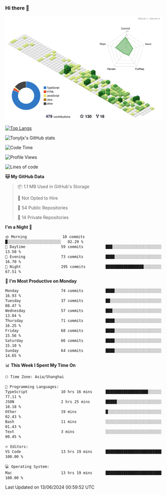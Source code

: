 ### Hi there 👋

![](./profile-3d-contrib/profile-green-animate.svg)

 

[![Top Langs](https://github-readme-stats.vercel.app/api/top-langs/?username=tonyljx)](https://github.com/anuraghazra/github-readme-stats)

![Tonyljx's GitHub stats](https://github-readme-stats.vercel.app/api?username=tonyljx&theme=default&show_icons=true)

 

<!--START_SECTION:waka-->
![Code Time](http://img.shields.io/badge/Code%20Time-408%20hrs%201%20min-blue)

![Profile Views](http://img.shields.io/badge/Profile%20Views-5-blue)

![Lines of code](https://img.shields.io/badge/From%20Hello%20World%20I%27ve%20Written-421.0%20thousand%20lines%20of%20code-blue)

**🐱 My GitHub Data** 

> 📦 1.1 MB Used in GitHub's Storage 
 > 
> 🚫 Not Opted to Hire
 > 
> 📜 54 Public Repositories 
 > 
> 🔑 14 Private Repositories 
 > 
**I'm a Night 🦉** 

```text
🌞 Morning                10 commits          █░░░░░░░░░░░░░░░░░░░░░░░░   02.29 % 
🌆 Daytime                59 commits          ███░░░░░░░░░░░░░░░░░░░░░░   13.50 % 
🌃 Evening                73 commits          ████░░░░░░░░░░░░░░░░░░░░░   16.70 % 
🌙 Night                  295 commits         █████████████████░░░░░░░░   67.51 % 
```
📅 **I'm Most Productive on Monday** 

```text
Monday                   74 commits          ████░░░░░░░░░░░░░░░░░░░░░   16.93 % 
Tuesday                  37 commits          ██░░░░░░░░░░░░░░░░░░░░░░░   08.47 % 
Wednesday                57 commits          ███░░░░░░░░░░░░░░░░░░░░░░   13.04 % 
Thursday                 71 commits          ████░░░░░░░░░░░░░░░░░░░░░   16.25 % 
Friday                   68 commits          ████░░░░░░░░░░░░░░░░░░░░░   15.56 % 
Saturday                 66 commits          ████░░░░░░░░░░░░░░░░░░░░░   15.10 % 
Sunday                   64 commits          ████░░░░░░░░░░░░░░░░░░░░░   14.65 % 
```


📊 **This Week I Spent My Time On** 

```text
🕑︎ Time Zone: Asia/Shanghai

💬 Programming Languages: 
TypeScript               10 hrs 16 mins      ███████████████████░░░░░░   77.11 % 
JSON                     2 hrs 25 mins       █████░░░░░░░░░░░░░░░░░░░░   18.18 % 
Other                    19 mins             █░░░░░░░░░░░░░░░░░░░░░░░░   02.43 % 
Bash                     11 mins             ░░░░░░░░░░░░░░░░░░░░░░░░░   01.43 % 
Text                     3 mins              ░░░░░░░░░░░░░░░░░░░░░░░░░   00.45 % 

🔥 Editors: 
VS Code                  13 hrs 19 mins      █████████████████████████   100.00 % 

💻 Operating System: 
Mac                      13 hrs 19 mins      █████████████████████████   100.00 % 
```


 Last Updated on 13/06/2024 00:59:52 UTC
<!--END_SECTION:waka-->
